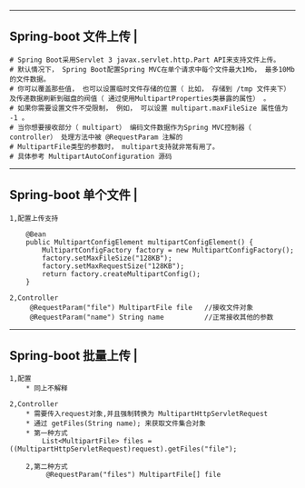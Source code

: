 ---------------------------
Spring-boot 文件上传		|
---------------------------
	# Spring Boot采用Servlet 3 javax.servlet.http.Part API来支持文件上传。 
	# 默认情况下， Spring Boot配置Spring MVC在单个请求中每个文件最大1Mb， 最多10Mb的文件数据。 
	# 你可以覆盖那些值， 也可以设置临时文件存储的位置（ 比如， 存储到 /tmp 文件夹下） 及传递数据刷新到磁盘的阀值（ 通过使用MultipartProperties类暴露的属性） 。
	# 如果你需要设置文件不受限制， 例如， 可以设置 multipart.maxFileSize 属性值为 -1 。
	# 当你想要接收部分（ multipart） 编码文件数据作为Spring MVC控制器（ controller） 处理方法中被 @RequestParam 注解的
	# MultipartFile类型的参数时， multipart支持就非常有用了。
	# 具体参考 MultipartAutoConfiguration 源码

---------------------------
Spring-boot 单个文件		|
---------------------------
	1,配置上传支持

		@Bean  
		public MultipartConfigElement multipartConfigElement() {  
			MultipartConfigFactory factory = new MultipartConfigFactory();  
			factory.setMaxFileSize("128KB");  
			factory.setMaxRequestSize("128KB");  
			return factory.createMultipartConfig();  
		}  
		
	2,Controller
		 @RequestParam("file") MultipartFile file	//接收文件对象
		 @RequestParam("name") String name			//正常接收其他的参数
		
	

---------------------------
Spring-boot 批量上传		|
---------------------------
	1,配置
		* 同上不解释
	
	2,Controller
		* 需要传入request对象,并且强制转换为 MultipartHttpServletRequest  
		* 通过 getFiles(String name); 来获取文件集合对象
		* 第一种方式
			List<MultipartFile> files = ((MultipartHttpServletRequest)request).getFiles("file");  
		
		2,第二种方式
			 @RequestParam("files") MultipartFile[] file